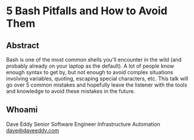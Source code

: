 # 5 Bash Pitfalls and How to Avoid Them

## Abstract

Bash is one of the most common shells you'll encounter in the wild (and probably
already on your laptop as the default). A lot of people know enough syntax to
get by, but not enough to avoid complex situations involving variables, quoting,
escaping special characters, etc. This talk will go over 5 common mistakes and
hopefully leave the listener with the tools and knowledge to avoid these
mistakes in the future.

## Whoami

Dave Eddy
Senior Software Engineer
Infrastructure Automation
dave@daveeddy.com
